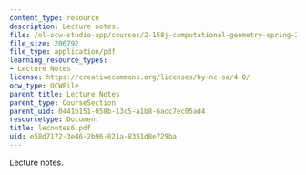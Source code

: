 ```yaml
---
content_type: resource
description: Lecture notes.
file: /ol-ocw-studio-app/courses/2-158j-computational-geometry-spring-2003/e58d71723e462b96821a8351d8e729ba_lecnotes6.pdf
file_size: 206792
file_type: application/pdf
learning_resource_types:
- Lecture Notes
license: https://creativecommons.org/licenses/by-nc-sa/4.0/
ocw_type: OCWFile
parent_title: Lecture Notes
parent_type: CourseSection
parent_uid: 0441b151-058b-13c5-a1b8-6acc7ec05ad4
resourcetype: Document
title: lecnotes6.pdf
uid: e58d7172-3e46-2b96-821a-8351d8e729ba
---
```

Lecture notes.